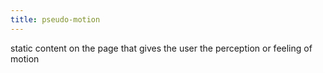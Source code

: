 ```yaml
---
title: pseudo-motion
---
```


static content on the page that gives the user the perception or feeling of motion
